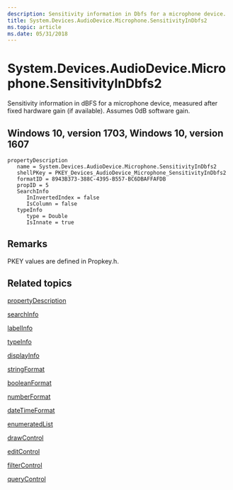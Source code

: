 ```yaml
---
description: Sensitivity information in Dbfs for a microphone device.
title: System.Devices.AudioDevice.Microphone.SensitivityInDbfs2
ms.topic: article
ms.date: 05/31/2018
---
```


# System.Devices.AudioDevice.Microphone.SensitivityInDbfs2

Sensitivity information in dBFS for a microphone device, measured after fixed hardware gain (if available). Assumes 0dB software gain.

## Windows 10, version 1703, Windows 10, version 1607

```
propertyDescription
   name = System.Devices.AudioDevice.Microphone.SensitivityInDbfs2
   shellPKey = PKEY_Devices_AudioDevice_Microphone_SensitivityInDbfs2
   formatID = 8943B373-388C-4395-B557-BC6DBAFFAFDB
   propID = 5
   SearchInfo
      InInvertedIndex = false
      IsColumn = false
   typeInfo
      type = Double
      IsInnate = true
```

## Remarks

PKEY values are defined in Propkey.h.

## Related topics

<dl> <dt>

[propertyDescription](./propdesc-schema-propertydescription.md)
</dt> <dt>

[searchInfo](./propdesc-schema-searchinfo.md)
</dt> <dt>

[labelInfo](./propdesc-schema-labelinfo.md)
</dt> <dt>

[typeInfo](./propdesc-schema-typeinfo.md)
</dt> <dt>

[displayInfo](./propdesc-schema-displayinfo.md)
</dt> <dt>

[stringFormat](./propdesc-schema-stringformat.md)
</dt> <dt>

[booleanFormat](./propdesc-schema-booleanformat.md)
</dt> <dt>

[numberFormat](./propdesc-schema-numberformat.md)
</dt> <dt>

[dateTimeFormat](./propdesc-schema-datetimeformat.md)
</dt> <dt>

[enumeratedList](./propdesc-schema-enumeratedlist.md)
</dt> <dt>

[drawControl](./propdesc-schema-drawcontrol.md)
</dt> <dt>

[editControl](./propdesc-schema-editcontrol.md)
</dt> <dt>

[filterControl](./propdesc-schema-filtercontrol.md)
</dt> <dt>

[queryControl](./propdesc-schema-querycontrol.md)
</dt> </dl>

 

 
